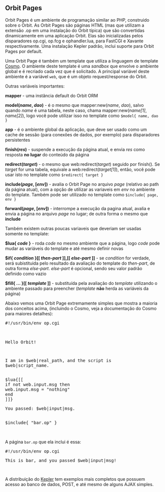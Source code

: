 ## Orbit Pages 

Orbit Pages é um ambiente de programação similar ao PHP, construido sobre o Orbit.
As Orbit Pages são páginas HTML (mas que utilizam a extensão .op em uma instalação do Orbit típica)
que são convertidas dinamicamente em uma aplicação Orbit.
Elas são inicializadas pelos disparadores op.cgi, op.fcg e ophandler.lua,
para FastCGI e Xavante respectivamente. Uma instalação Kepler padrão,
inclui suporte para Orbit Pages por default. 

Uma Orbit Page é também um template que utiliza a linguagem de template
[Cosmo](http://cosmo.luaforge.net). O ambiente deste template é uma *sandbox*
que envolve o ambiente global e é recriado cada vez que é solicitado.
A principal variável deste ambiente é a variável `web`, que é um objeto request/response do Orbit. 

Outras variáveis importantes:

**mapper** - uma instância default do Orbit ORM 

**model(*name*, *dao*)** - é o mesmo que mapper:new(*name*, *dao*), salvo quando *name* 
é uma tabela, neste caso, chama mapper:new(*name[1]*, *name[2]*),
logo você pode utilizar isso no template como `$model{ name, dao }` 

**app** - é o ambiente global da aplicação, que deve ser usado como um cache de sessão
(para conexões de dados, por exemplo) para disparadores persistentes 

**finish(*res*)** - suspende a execução da página atual, e envia *res* como resposta
**no lugar** do conteúdo da página 

**redirect(*target*)** - o mesmo que web:redirect(*target*) seguido por finish(). Se *target* 
for uma tabela, equivale a web:redirect(*target[1]*), então, você pode usar isto no template
como `$redirect{ target }` 

**include(*page*, [*env*])** - avalia o Orbit Page no arquivo *page*
(relativo ao path da página atual), com a opção de utilizar as variaveis em *env*
no ambiente do template. Também pode ser utilizado no template como `$include{ page, env }` 

**forward(*page*, [*env*])** - interrompe a execução da pagina atual,
avalia e envia a página no arquivo *page* no lugar; de outra forma o mesmo que **include** 

Também existem outras poucas variaveis que deveriam ser usadas somente no template:

**$lua{ *code* }** - roda *code* no mesmo ambiente que a página,
logo *code* pode mudar as variáveis do template e até mesmo definir novas 

**$if{ *condition* }[[ *then-part* ]],[[ *else-part* ]]** - se *condition* for verdade,
será subistituida pelo resultado da avaliação do template do *then-part*,
de outra forma *else-part*. *else-part* é opcional, sendo seu valor padrão definido como vazio 


**$fill{ ... }[[ *template* ]]** - substituída pela avaliação do *template* utilizando
o ambiente passado para preencher (*template* **não** herda as variáveis da página) 

Abaixo vemos uma Orbit Page extremamente simples que mostra a maioria dos conceitos acima,
(incluindo o Cosmo, veja a documentação do Cosmo para maiores detalhes): 

<pre>
#!/usr/bin/env op.cgi 
<html> 
<body> 
<p>Hello Orbit!</p> 
<p>I am in $web|real_path, and the script is 
$web|script_name.</p> 
$lua{[[ 
if not web.input.msg then 
web.input.msg = "nothing" 
end 
]]} 
<p>You passed: $web|input|msg.</p> 
$include{ "bar.op" } 
</body> 
</html> 
</pre>

A página `bar.op` que ela inclui é essa: 

<pre>
#!/usr/bin/env op.cgi 
<p>This is bar, and you passed $web|input|msg!</p> 
</pre>

A distribuição do [Kepler](http://www.keplerproject.org) tem exemplos mais completos que possuem
acesso ao banco de dados, POST, e até mesmo de alguns AJAX simples.